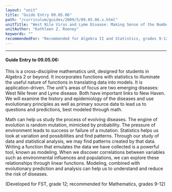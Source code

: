 ```yaml
---
layout: "unit"
title: "Guide Entry 09.05.06"
path: "/curriculum/guides/2009/5/09.05.06.x.html"
unitTitle: "West Nile Virus and Lyme Disease: Making Sense of the Numbers"
unitAuthor: "Kathleen Z. Rooney"
keywords: ""
recommendedFor: "Recommended for Algebra II and Statistics, grades 9-12"
---
```

<body>
<hr/>
<h4>
Guide Entry to 09.05.06:
</h4>
This is a cross-discipline mathematics unit, designed for students in Algebra 2 or beyond. It incorporates functions with statistics to illuminate the useful nature of functions in translating data into models. It is application-driven. The unit's areas of focus are two emerging diseases: West Nile fever and Lyme disease. Both have important links to New Haven. We will examine the history and epidemiology of the diseases and use evolutionary principles as well as primary source data to lead us to questions and predictions, best modeled through math.
<p>
Math can help us study the process of evolving diseases. The engine of evolution is random mutation, mimicked by probability. The pressure of environment leads to success or failure of a mutation. Statistics helps us look at variation and possibilities and find patterns. Through our study of data and statistical analysis, we may find patterns created by that data. Writing a function that emulates the data we have collected is a powerful tool, known as modeling. When we discover correlations between variables such as environmental influences and populations, we can explore these relationships through linear functions. Modeling, combined with evolutionary prediction and analysis can help us to understand and reduce the risk of diseases.
</p>
<p>
(Developed for FST, grade 12; recommended for Mathematics, grades 9-12)
</p>
</body>
